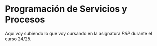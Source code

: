 # Programación de Servicios y Procesos
Aquí voy subiendo lo que voy cursando en la asignatura *PSP* durante el curso 24/25.
